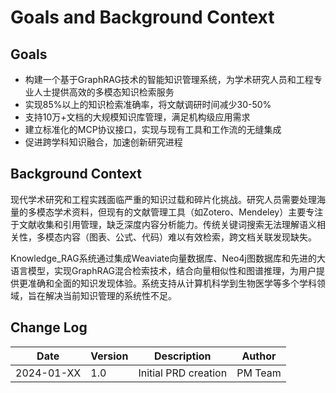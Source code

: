 # Goals and Background Context

## Goals

- 构建一个基于GraphRAG技术的智能知识管理系统，为学术研究人员和工程专业人士提供高效的多模态知识检索服务
- 实现85%以上的知识检索准确率，将文献调研时间减少30-50%
- 支持10万+文档的大规模知识库管理，满足机构级应用需求
- 建立标准化的MCP协议接口，实现与现有工具和工作流的无缝集成
- 促进跨学科知识融合，加速创新研究进程

## Background Context

现代学术研究和工程实践面临严重的知识过载和碎片化挑战。研究人员需要处理海量的多模态学术资料，但现有的文献管理工具（如Zotero、Mendeley）主要专注于文献收集和引用管理，缺乏深度内容分析能力。传统关键词搜索无法理解语义相关性，多模态内容（图表、公式、代码）难以有效检索，跨文档关联发现缺失。

Knowledge_RAG系统通过集成Weaviate向量数据库、Neo4j图数据库和先进的大语言模型，实现GraphRAG混合检索技术，结合向量相似性和图谱推理，为用户提供更准确和全面的知识发现体验。系统支持从计算机科学到生物医学等多个学科领域，旨在解决当前知识管理的系统性不足。

## Change Log

| Date | Version | Description | Author |
|------|---------|-------------|--------|
| 2024-01-XX | 1.0 | Initial PRD creation | PM Team |
